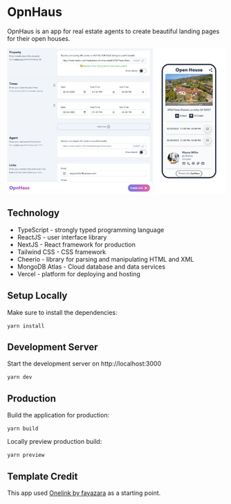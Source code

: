 # OpnHaus

OpnHaus is an app for real estate agents to create beautiful landing pages for their open houses.

![Screenshot of OpnHaus](./public/images/opnhaus.jpg)

## Technology

- TypeScript - strongly typed programming language
- ReactJS - user interface library
- NextJS - React framework for production
- Tailwind CSS - CSS framework
- Cheerio - library for parsing and manipulating HTML and XML
- MongoDB Atlas - Cloud database and data services
- Vercel - platform for deploying and hosting

## Setup Locally

Make sure to install the dependencies:

```
yarn install
```

## Development Server

Start the development server on http://localhost:3000

```
yarn dev
```

## Production

Build the application for production:

```
yarn build
```

Locally preview production build:

```
yarn preview
```

## Template Credit

This app used [Onelink by fayazara](https://github.com/fayazara/onelink) as a starting point.
